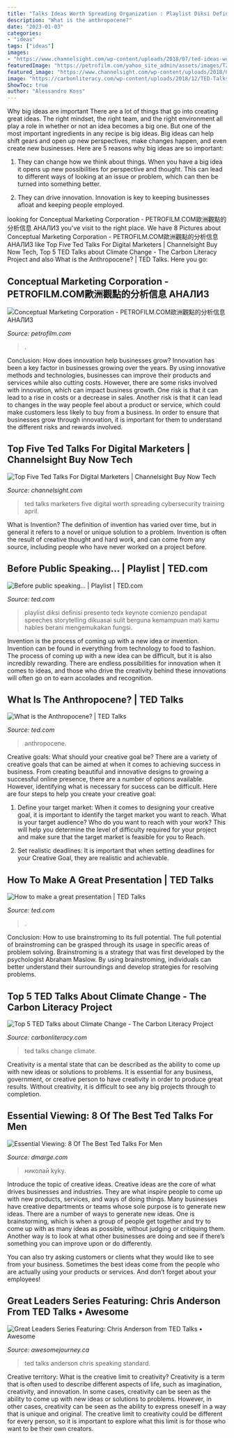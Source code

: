 ```yaml
---
title: "Talks Ideas Worth Spreading Organization : Playlist Diksi Definisi Presento Tedx Keynote Comienzo Pendapat Speeches Storytelling Dikuasai Sulit Berguna Kemampuan Mati Kamu Hables Berani Mengemukakan Fungsi"
description: "What is the anthropocene?"
date: "2023-01-03"
categories:
- "ideas"
tags: ["ideas"]
images:
- "https://www.channelsight.com/wp-content/uploads/2018/07/ted-ideas-worth-spreading-1.jpg"
featuredImage: "https://petrofilm.com/yahoo_site_admin/assets/images/TZ_1_SHOOTING_LAND_106.154140121_std.JPG"
featured_image: "https://www.channelsight.com/wp-content/uploads/2018/07/ted-ideas-worth-spreading-1.jpg"
image: "https://carbonliteracy.com/wp-content/uploads/2018/12/TED-Talks-for-Small-Business-and-Entrepreneurs.jpg"
ShowToc: true
author: "Alessandro Koss"
---
```



Why big ideas are important
There are a lot of things that go into creating great ideas. The right mindset, the right team, and the right environment all play a role in whether or not an idea becomes a big one. But one of the most important ingredients in any recipe is big ideas. Big ideas can help shift gears and open up new perspectives, make changes happen, and even create new businesses. Here are 5 reasons why big ideas are so important: 
1. They can change how we think about things. When you have a big idea it opens up new possibilities for perspective and thought. This can lead to different ways of looking at an issue or problem, which can then be turned into something better. 

2. They can drive innovation. Innovation is key to keeping businesses afloat and keeping people employed.

	

		
looking for Conceptual Marketing Corporation - PETROFILM.COM﻿歐洲觀點的分析信息 АНАЛИЗ you've visit to the right place. We have 8 Pictures about Conceptual Marketing Corporation - PETROFILM.COM﻿歐洲觀點的分析信息 АНАЛИЗ like Top Five Ted Talks For Digital Marketers | Channelsight Buy Now Tech, Top 5 TED Talks about Climate Change - The Carbon Literacy Project and also What is the Anthropocene? | TED Talks. Here you go:
		
    
## Conceptual Marketing Corporation - PETROFILM.COM﻿歐洲觀點的分析信息 АНАЛИЗ

<img loading=lazy src="https://petrofilm.com/yahoo_site_admin/assets/images/TZ_1_SHOOTING_LAND_106.154140121_std.JPG" onerror="this.onerror=null;this.src='https://tse4.mm.bing.net/th?id=OIP.cyN_LtoYDMg3K35hnQhcLgAAAA&amp;pid=15.1';" alt="Conceptual Marketing Corporation - PETROFILM.COM﻿歐洲觀點的分析信息 АНАЛИЗ">

_Source: petrofilm.com_

>. 

	

Conclusion: How does innovation help businesses grow?
Innovation has been a key factor in businesses growing over the years. By using innovative methods and technologies, businesses can improve their products and services while also cutting costs. However, there are some risks involved with innovation, which can impact business growth. One risk is that it can lead to a rise in costs or a decrease in sales. Another risk is that it can lead to changes in the way people feel about a product or service, which could make customers less likely to buy from a business. In order to ensure that businesses grow through innovation, it is important for them to understand the different risks and rewards involved.

    
## Top Five Ted Talks For Digital Marketers | Channelsight Buy Now Tech

<img loading=lazy src="https://www.channelsight.com/wp-content/uploads/2018/07/ted-ideas-worth-spreading-1.jpg" onerror="this.onerror=null;this.src='https://tse1.mm.bing.net/th?id=OIP.c1LGgGarANzNqLzklBcM0wHaEK&amp;pid=15.1';" alt="Top Five Ted Talks For Digital Marketers | Channelsight Buy Now Tech">

_Source: channelsight.com_

>ted talks marketers five digital worth spreading cybersecurity training april. 

	

What is Invention?
The definition of invention has varied over time, but in general it refers to a novel or unique solution to a problem. Invention is often the result of creative thought and hard work, and can come from any source, including people who have never worked on a project before.

    
## Before Public Speaking… | Playlist | TED.com

<img loading=lazy src="https://pi.tedcdn.com/r/pf.tedcdn.com/images/playlists/before_public_speaking_1200x627.jpg?c=1050%2C550&amp;w=1050" onerror="this.onerror=null;this.src='https://tse4.mm.bing.net/th?id=OIP.Uaj4uBG-TeKIfgvEGhUhNwHaD3&amp;pid=15.1';" alt="Before public speaking… | Playlist | TED.com">

_Source: ted.com_

>playlist diksi definisi presento tedx keynote comienzo pendapat speeches storytelling dikuasai sulit berguna kemampuan mati kamu hables berani mengemukakan fungsi. 

	

Invention is the process of coming up with a new idea or invention. Invention can be found in everything from technology to food to fashion. The process of coming up with a new idea can be difficult, but it is also incredibly rewarding. There are endless possibilities for innovation when it comes to ideas, and those who drive the creativity behind these innovations will often go on to earn accolades and recognition.

    
## What Is The Anthropocene? | TED Talks

<img loading=lazy src="https://pi.tedcdn.com/r/pf.tedcdn.com/images/playlists/anthropocene_1687092784_1200x627.jpg?c=1050%2C550&amp;w=1050" onerror="this.onerror=null;this.src='https://tse2.mm.bing.net/th?id=OIP.hm8vM3_H9viU2xqjdWZVoAHaD3&amp;pid=15.1';" alt="What is the Anthropocene? | TED Talks">

_Source: ted.com_

>anthropocene. 

	

Creative goals: What should your creative goal be?
There are a variety of creative goals that can be aimed at when it comes to achieving success in business. From creating beautiful and innovative designs to growing a successful online presence, there are a number of options available. However, identifying what is necessary for success can be difficult. Here are four steps to help you create your creative goal:
1. Define your target market: When it comes to designing your creative goal, it is important to identify the target market you want to reach. What is your target audience? Who do you want to reach with your work? This will help you determine the level of difficulty required for your project and make sure that the target market is feasible for you to Reach.

2. Set realistic deadlines: It is important that when setting deadlines for your Creative Goal, they are realistic and achievable.

    
## How To Make A Great Presentation | TED Talks

<img loading=lazy src="https://pi.tedcdn.com/r/talkstar-assets.s3.amazonaws.com/production/playlists/playlist_574/e314f75a-b80b-4612-99f6-9bd75de99924/Tips-to-make-a-great-presentation_1200x627.jpg?c=1050%2C550&amp;w=1050" onerror="this.onerror=null;this.src='https://tse2.mm.bing.net/th?id=OIP.0MWULLUiGFFTvFIajQKduAHaD3&amp;pid=15.1';" alt="How to make a great presentation | TED Talks">

_Source: ted.com_

>. 

	

Conclusion: How to use brainstroming to its full potential.
The full potential of brainstroming can be grasped through its usage in specific areas of problem solving. Brainstroming is a strategy that was first developed by the psychologist Abraham Maslow. By using brainstroming, individuals can better understand their surroundings and develop strategies for resolving problems.

    
## Top 5 TED Talks About Climate Change - The Carbon Literacy Project

<img loading=lazy src="https://carbonliteracy.com/wp-content/uploads/2018/12/TED-Talks-for-Small-Business-and-Entrepreneurs.jpg" onerror="this.onerror=null;this.src='https://tse1.mm.bing.net/th?id=OIP.yeSVYfro-7tsVLypGoDqWwHaDl&amp;pid=15.1';" alt="Top 5 TED Talks about Climate Change - The Carbon Literacy Project">

_Source: carbonliteracy.com_

>ted talks change climate. 

	

Creativity is a mental state that can be described as the ability to come up with new ideas or solutions to problems. It is essential for any business, government, or creative person to have creativity in order to produce great results. Without creativity, it is difficult to see any big projects through to completion.

    
## Essential Viewing: 8 Of The Best Ted Talks For Men

<img loading=lazy src="https://www.dmarge.com/wp-content/uploads/2016/04/ted-featured-3.jpg" onerror="this.onerror=null;this.src='https://tse3.mm.bing.net/th?id=OIP.dERv8gW3nxmkw-nZJopq9gHaFr&amp;pid=15.1';" alt="Essential Viewing: 8 Of The Best Ted Talks For Men">

_Source: dmarge.com_

>николай kyky. 

	

Introduce the topic of creative ideas.
Creative ideas are the core of what drives businesses and industries. They are what inspire people to come up with new products, services, and ways of doing things. Many businesses have creative departments or teams whose sole purpose is to generate new ideas.
There are a number of ways to generate new ideas. One is brainstorming, which is when a group of people get together and try to come up with as many ideas as possible, without judging or critiquing them. Another way is to look at what other businesses are doing and see if there’s something you can improve upon or do differently.

You can also try asking customers or clients what they would like to see from your business. Sometimes the best ideas come from the people who are actually using your products or services. And don’t forget about your employees!

    
## Great Leaders Series Featuring: Chris Anderson From TED Talks • Awesome

<img loading=lazy src="https://www.awesomejourney.ca/wp-content/uploads/2018/10/tedtalks.jpg" onerror="this.onerror=null;this.src='https://tse2.mm.bing.net/th?id=OIP.GmANrmS6PCeyYl0WiWKmuwHaE8&amp;pid=15.1';" alt="Great Leaders Series Featuring: Chris Anderson from TED Talks • Awesome">

_Source: awesomejourney.ca_

>ted talks anderson chris speaking standard. 

	

Creative territory: What is the creative limit to creativity?
Creativity is a term that is often used to describe different aspects of life, such as imagination, creativity, and innovation. In some cases, creativity can be seen as the ability to come up with new ideas or solutions to problems. However, in other cases, creativity can be seen as the ability to express oneself in a way that is unique and original. The creative limit to creativity could be different for every person, so it is important to explore what this limit is for those who want to be their own creators.


